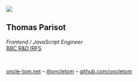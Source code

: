 ![](images/avatar.jpeg)

## Thomas Parisot

*Frontend / JavaScript Engineer*<br>
[BBC R&D IRFS](http://www.bbc.co.uk/rd)

<br>

[oncle-tom.net](https://case.oncle-tom.net) –
[@oncletom](https://twitter.com/oncletom) –
[github.com/oncletom](https://github.com/oncletom)

